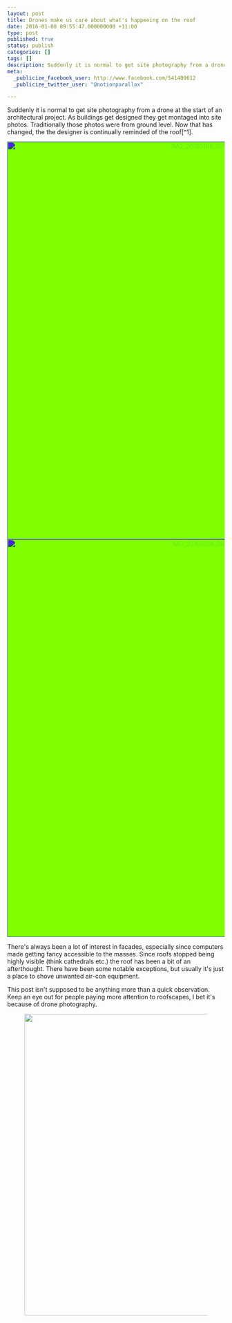 ```yaml
---
layout: post
title: Drones make us care about what's happening on the roof
date: 2016-01-08 09:55:47.000000000 +11:00
type: post
published: true
status: publish
categories: []
tags: []
description: Suddenly it is normal to get site photography from a drone at the start of an architectural project. As buildings get designed they get montaged into site photos. Traditionally those photos were from ground level. Now that has changed, the the designer is continually reminded of the roof.
meta:
  _publicize_facebook_user: http://www.facebook.com/541400612
  _publicize_twitter_user: "@notionparallax"

---
```

<style type="text/css">
figcaption{
    color:       white;
    transform:   translateY(-3.5em);
    font-weight: bold;
}
.sketch{
    background-color: chartreuse;
    text-align:       center;
    margin-bottom:    1em;
}
.sketch img {
    mix-blend-mode: difference;
    height: 23vh !important;
}
</style>
<p>Suddenly it is normal to get site photography from a drone at the start of an architectural project. As buildings get designed they get montaged into site photos. Traditionally those photos were from ground level. Now that has changed, the the designer is continually reminded of the roof[^1].<!--more--></p>

<div class="sketch">
<img class="alignnone wp-image-2738" src="{{ site.baseurl }}/assets/IMG_20160108_091336-02.jpeg" alt="IMG_20160108_091336-02" /> <img class="alignnone wp-image-2739" src="{{ site.baseurl }}/assets/IMG_20160108_091336-01.jpeg" alt="IMG_20160108_091336-01" />
</div>

<p>There's always been a lot of interest in facades, especially since computers made getting fancy accessible to the masses. Since roofs stopped being highly visible (think cathedrals etc.) the roof has been a bit of an afterthought. There have been some notable exceptions, but usually it's just a place to shove unwanted air-con equipment.</p>
<p>This post isn't supposed to be anything more than a quick observation. Keep an eye out for people paying more attention to roofscapes, I bet it's because of drone photography.</p>

<figure>
<a href="http://www.sfchronicle.com/homeandgarden/article/How-does-Facebook-plant-its-garden-In-sync-with-6323885.php"><img class="" src="{{ site.baseurl }}/assets/1024x1024.jpg" alt="" width="1024" height="698" /></a> 
<figcaption>
Facebook's roof garden
</figcaption>
</figure>

[^1]: It also means that the building will be photographed from above much more often during its life. Especially as more people get drones and those drones get more capable.